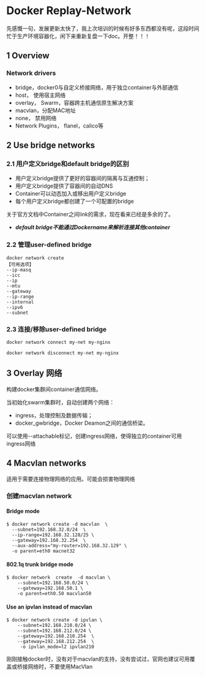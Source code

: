 # Docker Replay-Network

先感慨一句，发展更新太快了，我上次培训的时候有好多东西都没有呢，这段时间忙于生产环境容器化，闲下来重新复盘一下doc。开整！！！

## 1  Overview

### Network drivers

* bridge，docker0与自定义桥接网络，用于独立container与外部通信
* host， 使用宿主网络
* overlay， Swarm，容器跨主机通信原生解决方案
* macvlan，分配MAC地址
* none， 禁用网络
* Network Plugins， flanel，calico等

## 2  Use bridge networks

### 2.1 用户定义bridge和default bridge的区别

* 用户定义bridge提供了更好的容器间的隔离与互通控制；
* 用户定义bridge提供了容器间的自动DNS
* Container可以动态加入或移出用户定义bridge
* 每个用户定义bridge都创建了一个可配置的bridge

关于官方文档中Container之间link的需求，现在看来已经是多余的了。

* _**default bridge不能通过Dockername来解析连接其他container**_

### 2.2  管理user-defined bridge

```
docker network create
【可用选项】
--ip-masq
--icc
--ip
--mtu
--gateway
--ip-range
--internal
--ipv6
--subnet
```

### 2.3  连接/移除user-defined bridge

```
docker network connect my-net my-nginx

docker network disconnect my-net my-nginx
```

## 3  Overlay 网络

构建docker集群间container通信网络。

当初始化swarm集群时，自动创建两个网络：

* ingress，处理控制及数据传输；
* docker\_gwbridge，Docker Deamon之间的通信桥梁。

可以使用--attachable标记，创建ingress网络，使得独立的container可用ingress网络

## 4  Macvlan networks

适用于需要连接物理网络的应用。可能会损害物理网络

### 创建macvlan network

#### Bridge mode

```
$ docker network create -d macvlan  \
  --subnet=192.168.32.0/24  \
  --ip-range=192.168.32.128/25 \
  --gateway=192.168.32.254  \
  --aux-address="my-router=192.168.32.129" \
  -o parent=eth0 macnet32
```

#### 802.1q trunk bridge mode

```
$ docker network  create  -d macvlan \
    --subnet=192.168.50.0/24 \
    --gateway=192.168.50.1 \
    -o parent=eth0.50 macvlan50
```

#### Use an ipvlan instead of macvlan

```
$ docker network create -d ipvlan \
    --subnet=192.168.210.0/24 \
    --subnet=192.168.212.0/24 \
    --gateway=192.168.210.254  \
    --gateway=192.168.212.254  \
     -o ipvlan_mode=l2 ipvlan210
```

刚刚接触docker时，没有对于macvlan的支持，没有尝试过，官网也建议可用覆盖或桥接网络时，不要使用MacVlan

